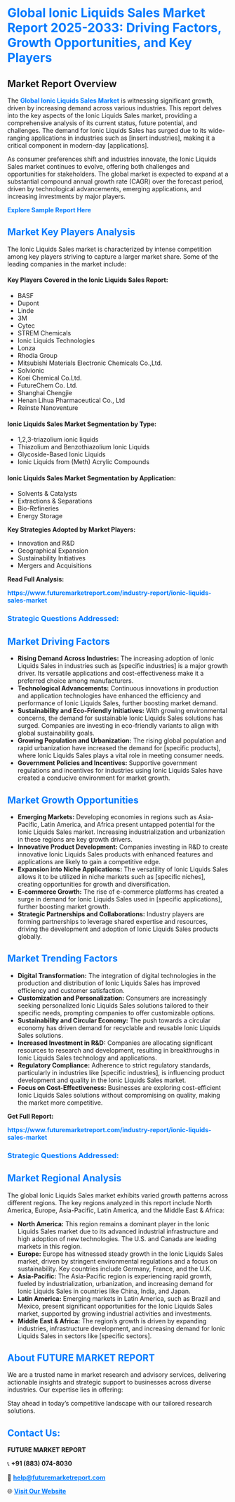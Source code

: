 <h1 style="color: #007BFF;">Global Ionic Liquids Sales Market Report 2025-2033: Driving Factors, Growth Opportunities, and Key Players</h1>

<section id="overview">
<h2>Market Report Overview</h2>
<p>The <a href="https://www.futuremarketreport.com/industry-report/ionic-liquids-sales-market" style="color: #007BFF; text-decoration: none;"><strong>Global Ionic Liquids Sales Market</strong></a> is witnessing significant growth, driven by increasing demand across various industries. This report delves into the key aspects of the Ionic Liquids Sales market, providing a comprehensive analysis of its current status, future potential, and challenges. The demand for Ionic Liquids Sales has surged due to its wide-ranging applications in industries such as [insert industries], making it a critical component in modern-day [applications].</p>
<p>As consumer preferences shift and industries innovate, the Ionic Liquids Sales market continues to evolve, offering both challenges and opportunities for stakeholders. The global market is expected to expand at a substantial compound annual growth rate (CAGR) over the forecast period, driven by technological advancements, emerging applications, and increasing investments by major players.</p>
</section>

<section id="overview">
<p><a href="https://www.futuremarketreport.com/request-sample/reportId=104250" style="color: #007BFF; text-decoration: none;"><strong>Explore Sample Report Here</strong></a></p>
</section>

<section id="key-players">
<h2 style="color: #007BFF;">Market Key Players Analysis</h2>
<p>The Ionic Liquids Sales market is characterized by intense competition among key players striving to capture a larger market share. Some of the leading companies in the market include:</p>
<h4>Key Players Covered in the Ionic Liquids Sales Report:</h4>
<ul><li>BASF</li><li>Dupont</li><li>Linde</li><li>3M</li><li>Cytec</li><li>STREM Chemicals</li><li>Ionic Liquids Technologies</li><li>Lonza</li><li>Rhodia Group</li><li>Mitsubishi Materials Electronic Chemicals Co.,Ltd.</li><li>Solvionic</li><li>Koei Chemical Co.Ltd.</li><li>FutureChem Co. Ltd.</li><li>Shanghai Chengjie</li><li>Henan Lihua Pharmaceutical Co., Ltd</li><li>Reinste Nanoventure</li></ul>
<h4>Ionic Liquids Sales Market Segmentation by Type:</h4>
<ul><li>1,2,3-triazolium ionic liquids</li><li>Thiazolium and Benzothiazolium Ionic Liquids</li><li>Glycoside-Based Ionic Liquids</li><li>Ionic Liquids from (Meth) Acrylic Compounds</li></ul>

<h4>Ionic Liquids Sales Market Segmentation by Application:</h4>
<ul><li>Solvents &amp; Catalysts</li><li>Extractions &amp; Separations</li><li>Bio-Refineries</li><li>Energy Storage</li></ul>
<p><strong>Key Strategies Adopted by Market Players:</strong></p>
<ul>
<li>Innovation and R&D</li>
<li>Geographical Expansion</li>
<li>Sustainability Initiatives</li>
<li>Mergers and Acquisitions</li>
</ul>
</section>

<section>
<p><strong>Read Full Analysis: </strong></p><a href="https://www.futuremarketreport.com/industry-report/ionic-liquids-sales-market" style="color: #007BFF; text-decoration: none;"><strong>https://www.futuremarketreport.com/industry-report/ionic-liquids-sales-market</strong></a>
<h3 style="color: #007BFF;">Strategic Questions Addressed:</h3>
</section>

<section id="driving-factors">
<h2 style="color: #007BFF;">Market Driving Factors</h2>
<ul>
<li><strong>Rising Demand Across Industries:</strong> The increasing adoption of Ionic Liquids Sales in industries such as [specific industries] is a major growth driver. Its versatile applications and cost-effectiveness make it a preferred choice among manufacturers.</li>
<li><strong>Technological Advancements:</strong> Continuous innovations in production and application technologies have enhanced the efficiency and performance of Ionic Liquids Sales, further boosting market demand.</li>
<li><strong>Sustainability and Eco-Friendly Initiatives:</strong> With growing environmental concerns, the demand for sustainable Ionic Liquids Sales solutions has surged. Companies are investing in eco-friendly variants to align with global sustainability goals.</li>
<li><strong>Growing Population and Urbanization:</strong> The rising global population and rapid urbanization have increased the demand for [specific products], where Ionic Liquids Sales plays a vital role in meeting consumer needs.</li>
<li><strong>Government Policies and Incentives:</strong> Supportive government regulations and incentives for industries using Ionic Liquids Sales have created a conducive environment for market growth.</li>
</ul>
</section>

<section id="growth-opportunities">
<h2 style="color: #007BFF;">Market Growth Opportunities</h2>
<ul>
<li><strong>Emerging Markets:</strong> Developing economies in regions such as Asia-Pacific, Latin America, and Africa present untapped potential for the Ionic Liquids Sales market. Increasing industrialization and urbanization in these regions are key growth drivers.</li>
<li><strong>Innovative Product Development:</strong> Companies investing in R&D to create innovative Ionic Liquids Sales products with enhanced features and applications are likely to gain a competitive edge.</li>
<li><strong>Expansion into Niche Applications:</strong> The versatility of Ionic Liquids Sales allows it to be utilized in niche markets such as [specific niches], creating opportunities for growth and diversification.</li>
<li><strong>E-commerce Growth:</strong> The rise of e-commerce platforms has created a surge in demand for Ionic Liquids Sales used in [specific applications], further boosting market growth.</li>
<li><strong>Strategic Partnerships and Collaborations:</strong> Industry players are forming partnerships to leverage shared expertise and resources, driving the development and adoption of Ionic Liquids Sales products globally.</li>
</ul>
</section>

<section id="trending-factors">
<h2 style="color: #007BFF;">Market Trending Factors</h2>
<ul>
<li><strong>Digital Transformation:</strong> The integration of digital technologies in the production and distribution of Ionic Liquids Sales has improved efficiency and customer satisfaction.</li>
<li><strong>Customization and Personalization:</strong> Consumers are increasingly seeking personalized Ionic Liquids Sales solutions tailored to their specific needs, prompting companies to offer customizable options.</li>
<li><strong>Sustainability and Circular Economy:</strong> The push towards a circular economy has driven demand for recyclable and reusable Ionic Liquids Sales solutions.</li>
<li><strong>Increased Investment in R&D:</strong> Companies are allocating significant resources to research and development, resulting in breakthroughs in Ionic Liquids Sales technology and applications.</li>
<li><strong>Regulatory Compliance:</strong> Adherence to strict regulatory standards, particularly in industries like [specific industries], is influencing product development and quality in the Ionic Liquids Sales market.</li>
<li><strong>Focus on Cost-Effectiveness:</strong> Businesses are exploring cost-efficient Ionic Liquids Sales solutions without compromising on quality, making the market more competitive.</li>
</ul>
</section>

<section>
<p><strong>Get Full Report: </strong></p><a href="https://www.futuremarketreport.com/industry-report/ionic-liquids-sales-market" style="color: #007BFF; text-decoration: none;"><strong>https://www.futuremarketreport.com/industry-report/ionic-liquids-sales-market</strong></a>
<h3 style="color: #007BFF;">Strategic Questions Addressed:</h3>
</section>


<section id="regional-analysis">
<h2 style="color: #007BFF;">Market Regional Analysis</h2>
<p>The global Ionic Liquids Sales market exhibits varied growth patterns across different regions. The key regions analyzed in this report include North America, Europe, Asia-Pacific, Latin America, and the Middle East & Africa:</p>
<ul>
<li><strong>North America:</strong> This region remains a dominant player in the Ionic Liquids Sales market due to its advanced industrial infrastructure and high adoption of new technologies. The U.S. and Canada are leading markets in this region.</li>
<li><strong>Europe:</strong> Europe has witnessed steady growth in the Ionic Liquids Sales market, driven by stringent environmental regulations and a focus on sustainability. Key countries include Germany, France, and the U.K.</li>
<li><strong>Asia-Pacific:</strong> The Asia-Pacific region is experiencing rapid growth, fueled by industrialization, urbanization, and increasing demand for Ionic Liquids Sales in countries like China, India, and Japan.</li>
<li><strong>Latin America:</strong> Emerging markets in Latin America, such as Brazil and Mexico, present significant opportunities for the Ionic Liquids Sales market, supported by growing industrial activities and investments.</li>
<li><strong>Middle East & Africa:</strong> The region’s growth is driven by expanding industries, infrastructure development, and increasing demand for Ionic Liquids Sales in sectors like [specific sectors].</li>
</ul>
</section>

<footer>
<h2 style="color: #007BFF;">About FUTURE MARKET REPORT</h2>
<p>We are a trusted name in market research and advisory services, delivering actionable insights and strategic support to businesses across diverse industries. Our expertise lies in offering:</p>

<p>Stay ahead in today’s competitive landscape with our tailored research solutions.</p>

<h2 style="color: #007BFF;">Contact Us:</h2>
<p><strong>FUTURE MARKET REPORT</strong></p>
<p>📞 <strong>+91 (883) 074-8030</strong></p>
<p>📧 <strong><a href="mailto:help@futuremarketreport.com" style="color: #007BFF;">help@futuremarketreport.com</a></strong></p>
<p>🌐 <strong><a href="https://www.futuremarketreport.com/" style="color: #007BFF;">Visit Our Website</a></strong></p>
</footer>